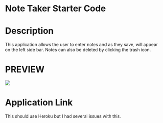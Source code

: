 # Note Taker Starter Code

# Description
This application allows the user to enter notes and as they save, will appear on the left side bar. Notes can also be deleted by clicking the trash icon.

# PREVIEW
<img src = "https://courses.bootcampspot.com/courses/1991/files/2360736/preview"></img>

# Application Link
This should use Heroku but I had several issues with this.
